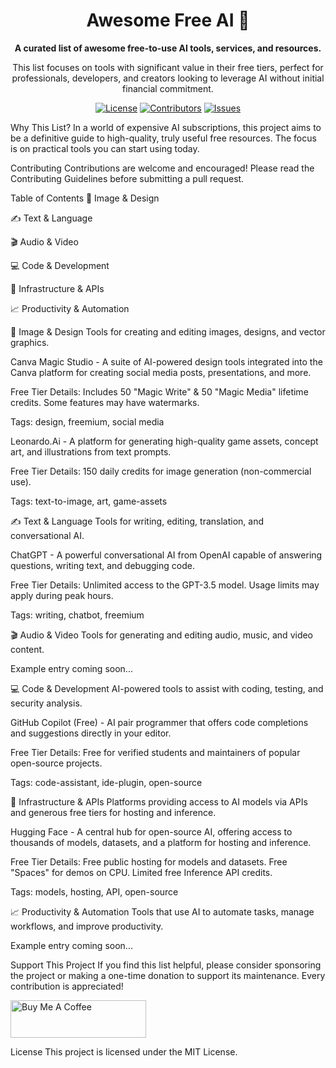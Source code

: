 <div align="center">
<h1>Awesome Free AI 🤖</h1>
<p>
<strong>A curated list of awesome free-to-use AI tools, services, and resources.</strong>
</p>
<p>This list focuses on tools with significant value in their free tiers, perfect for professionals, developers, and creators looking to leverage AI without initial financial commitment.</p>
<p>
<a href="https://www.google.com/search?q=https://github.com/Fullthrottle83/awesome-free-ai/blob/main/LICENSE"><img src="https://www.google.com/search?q=https://img.shields.io/github/license/Fullthrottle83/awesome-free-ai%3Fstyle%3Dfor-the-badge" alt="License"></a>
<a href="https://www.google.com/search?q=https://github.com/Fullthrottle83/awesome-free-ai/graphs/contributors"><img src="https://www.google.com/search?q=https://img.shields.io/github/contributors/Fullthrottle83/awesome-free-ai%3Fstyle%3Dfor-the-badge" alt="Contributors"></a>
<a href="https://www.google.com/search?q=https://github.com/Fullthrottle83/awesome-free-ai/issues"><img src="https://www.google.com/search?q=https://img.shields.io/github/issues/Fullthrottle83/awesome-free-ai%3Fstyle%3Dfor-the-badge" alt="Issues"></a>
</p>
</div>

Why This List?
In a world of expensive AI subscriptions, this project aims to be a definitive guide to high-quality, truly useful free resources. The focus is on practical tools you can start using today.

Contributing
Contributions are welcome and encouraged! Please read the Contributing Guidelines before submitting a pull request.

Table of Contents
🎨 Image & Design

✍️ Text & Language

🎬 Audio & Video

💻 Code & Development

🚀 Infrastructure & APIs

📈 Productivity & Automation

🎨 Image & Design
Tools for creating and editing images, designs, and vector graphics.

Canva Magic Studio - A suite of AI-powered design tools integrated into the Canva platform for creating social media posts, presentations, and more.

Free Tier Details: Includes 50 "Magic Write" & 50 "Magic Media" lifetime credits. Some features may have watermarks.

Tags: design, freemium, social media

Leonardo.Ai - A platform for generating high-quality game assets, concept art, and illustrations from text prompts.

Free Tier Details: 150 daily credits for image generation (non-commercial use).

Tags: text-to-image, art, game-assets

✍️ Text & Language
Tools for writing, editing, translation, and conversational AI.

ChatGPT - A powerful conversational AI from OpenAI capable of answering questions, writing text, and debugging code.

Free Tier Details: Unlimited access to the GPT-3.5 model. Usage limits may apply during peak hours.

Tags: writing, chatbot, freemium

🎬 Audio & Video
Tools for generating and editing audio, music, and video content.

Example entry coming soon...

💻 Code & Development
AI-powered tools to assist with coding, testing, and security analysis.

GitHub Copilot (Free) - AI pair programmer that offers code completions and suggestions directly in your editor.

Free Tier Details: Free for verified students and maintainers of popular open-source projects.

Tags: code-assistant, ide-plugin, open-source

🚀 Infrastructure & APIs
Platforms providing access to AI models via APIs and generous free tiers for hosting and inference.

Hugging Face - A central hub for open-source AI, offering access to thousands of models, datasets, and a platform for hosting and inference.

Free Tier Details: Free public hosting for models and datasets. Free "Spaces" for demos on CPU. Limited free Inference API credits.

Tags: models, hosting, API, open-source

📈 Productivity & Automation
Tools that use AI to automate tasks, manage workflows, and improve productivity.

Example entry coming soon...

Support This Project
If you find this list helpful, please consider sponsoring the project or making a one-time donation to support its maintenance. Every contribution is appreciated!

<a href="https://www.google.com/search?q=https://www.buymeacoffee.com/DITT_KOFI_NAMN" target="_blank"><img src="https://www.google.com/search?q=https://cdn.buymeacoffee.com/buttons/v2/default-yellow.png" alt="Buy Me A Coffee" style="height: 60px !important;width: 217px !important;" ></a>

License
This project is licensed under the MIT License.